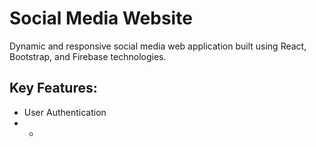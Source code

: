 # Social Media Website

Dynamic and responsive social media web application built using React, Bootstrap, and Firebase technologies.

## Key Features:
- User Authentication
- -

